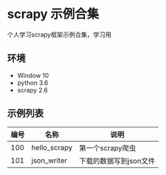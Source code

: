 # scrapy 示例合集

个人学习scrapy框架示例合集，学习用

## 环境

- Window 10
- python 3.6
- scrapy 2.6

## 示例列表

| 编号 | 名称         | 说明                   |
|------|--------------|----------------------|
| 100  | hello_scrapy | 第一个scrapy爬虫       |
| 101  | json_writer  | 下载的数据写到json文件 |
